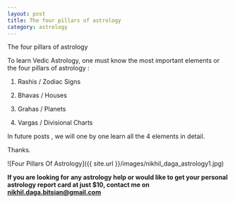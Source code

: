 ```yaml
---
layout: post
title: The four pillars of astrology
category: astrology
---
```


The four pillars of astrology

To learn Vedic Astrology, one must know the most important elements or the four pillars of astrology : 

1. Rashis / Zodiac Signs

2. Bhavas / Houses

3. Grahas / Planets

4. Vargas /  Divisional Charts

In future posts , we will one by one learn all the 4 elements in detail.

Thanks.

![Four Pillars Of Astrology]({{ site.url }}/images/nikhil_daga_astrology1.jpg)


**If you are looking for any astrology help or would like to get your personal astrology report card at just $10, contact me on <nikhil.daga.bitsian@gmail.com>**
